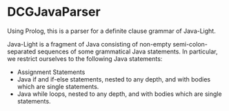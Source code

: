# DCGJavaParser
Using Prolog, this is a parser for a definite clause grammar of Java-Light.

Java-Light is a fragment of Java consisting of non-empty semi-colon-separated sequences of some
grammatical Java statements. In particular, we restrict ourselves to the following Java statements:
- Assignment Statements
- Java if and if-else statements, nested to any depth, and with bodies which are single statements.
- Java while loops, nested to any depth, and with bodies which are single statements.
